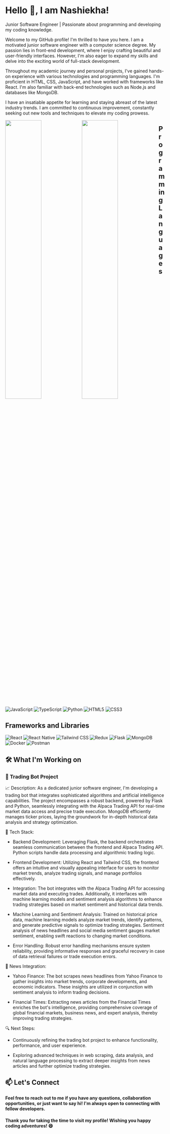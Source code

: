 # Hello 👋, I am Nashiekha!
Junior Software Engineer | Passionate about programming and developing my coding knowledge.

Welcome to my GitHub profile! I'm thrilled to have you here. I am a motivated junior software engineer with a computer science degree. My passion lies in front-end development, where I enjoy crafting beautiful and user-friendly interfaces. However, I'm also eager to expand my skills and delve into the exciting world of full-stack development.

Throughout my academic journey and personal projects, I've gained hands-on experience with various technologies and programming languages. I'm proficient in HTML, CSS, JavaScript, and have worked with frameworks like React. I'm also familiar with back-end technologies such as Node.js and databases like MongoDB.

I have an insatiable appetite for learning and staying abreast of the latest industry trends. I am committed to continuous improvement, constantly seeking out new tools and techniques to elevate my coding prowess.

<img align="left" width="47.5%" src="https://github-readme-stats.vercel.app/api?username=NashiekhaWillock&theme=vision-friendly-dark&show_icons=true"/>
<img align="left" width="47.5%" src="https://github-readme-stats.vercel.app/api/top-langs/?username=NashiekhaWillock&layout=compact"/>

## Programming Languages

![JavaScript](https://img.shields.io/badge/javascript-%23323330.svg?style=for-the-badge&logo=javascript&logoColor=%23F7DF1E)
![TypeScript](https://img.shields.io/badge/typescript-%23007ACC.svg?style=for-the-badge&logo=typescript&logoColor=white)
![Python](https://img.shields.io/badge/python-3670A0?style=for-the-badge&logo=python&logoColor=ffdd54)
![HTML5](https://img.shields.io/badge/HTML5-%23E34F26.svg?style=for-the-badge&logo=html5&logoColor=white)
![CSS3](https://img.shields.io/badge/CSS3-%231572B6.svg?style=for-the-badge&logo=css3&logoColor=white)

## Frameworks and Libraries

![React](https://img.shields.io/badge/react-%2320232a.svg?style=for-the-badge&logo=react&logoColor=%2361DAFB)
![React Native](https://img.shields.io/badge/react_native-%2320232a.svg?style=for-the-badge&logo=react&logoColor=%2361DAFB)
![Tailwind CSS](https://img.shields.io/badge/tailwindcss-%2338B2AC.svg?style=for-the-badge&logo=tailwind-css&logoColor=white)
![Redux](https://img.shields.io/badge/redux-%23593d88.svg?style=for-the-badge&logo=redux&logoColor=white)
![Flask](https://img.shields.io/badge/Flask-%23000.svg?style=for-the-badge&logo=flask&logoColor=white)
![MongoDB](https://img.shields.io/badge/MongoDB-%234ea94b.svg?style=for-the-badge&logo=mongodb&logoColor=white)
![Docker](https://img.shields.io/badge/Docker-%230db7ed.svg?style=for-the-badge&logo=docker&logoColor=white)
![Postman](https://img.shields.io/badge/Postman-FF6C37?style=for-the-badge&logo=postman&logoColor=white)

## <strong>🛠️ What I'm Working on</strong>
### 🤖 Trading Bot Project

📈 Description: As a dedicated junior software engineer, I'm developing a trading bot that integrates sophisticated algorithms and artificial intelligence capabilities. The project encompasses a robust backend, powered by Flask and Python, seamlessly integrating with the Alpaca Trading API for real-time market data access and precise trade execution. MongoDB efficiently manages ticker prices, laying the groundwork for in-depth historical data analysis and strategy optimization.

🔧 Tech Stack:

- Backend Development: Leveraging Flask, the backend orchestrates seamless communication between the frontend and Alpaca Trading API. Python scripts handle data processing and algorithmic trading logic.

- Frontend Development: Utilizing React and Tailwind CSS, the frontend offers an intuitive and visually appealing interface for users to monitor market trends, analyze trading signals, and manage portfolios effectively.

- Integration: The bot integrates with the Alpaca Trading API for accessing market data and executing trades. Additionally, it interfaces with machine learning models and sentiment analysis algorithms to enhance trading strategies based on market sentiment and historical data trends.

- Machine Learning and Sentiment Analysis: Trained on historical price data, machine learning models analyze market trends, identify patterns, and generate predictive signals to optimize trading strategies. Sentiment analysis of news headlines and social media sentiment gauges market sentiment, enabling swift reactions to changing market conditions.

- Error Handling: Robust error handling mechanisms ensure system reliability, providing informative responses and graceful recovery in case of data retrieval failures or trade execution errors.

📰 News Integration:

- Yahoo Finance: The bot scrapes news headlines from Yahoo Finance to gather insights into market trends, corporate developments, and economic indicators. These insights are utilized in conjunction with sentiment analysis to inform trading decisions.

- Financial Times: Extracting news articles from the Financial Times enriches the bot's intelligence, providing comprehensive coverage of global financial markets, business news, and expert analysis, thereby improving trading strategies.

🔍 Next Steps: 

- Continuously refining the trading bot project to enhance functionality, performance, and user experience.
  
- Exploring advanced techniques in web scraping, data analysis, and natural language processing to extract deeper insights from news articles and further optimize trading strategies.

## 📫 Let's Connect

#### Feel free to reach out to me if you have any questions, collaboration opportunities, or just want to say hi! I'm always open to connecting with fellow developers.

####  Thank you for taking the time to visit my profile! Wishing you happy coding adventures! 😄
